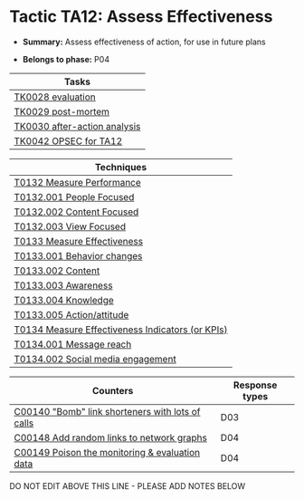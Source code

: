 # Tactic TA12: Assess Effectiveness

* **Summary:** Assess effectiveness of action, for use in future plans 

* **Belongs to phase:** P04



| Tasks |
| ----- |
| [TK0028 evaluation](../../generated_pages/tasks/TK0028.md) |
| [TK0029 post-mortem](../../generated_pages/tasks/TK0029.md) |
| [TK0030 after-action analysis](../../generated_pages/tasks/TK0030.md) |
| [TK0042 OPSEC for TA12](../../generated_pages/tasks/TK0042.md) |



| Techniques |
| ---------- |
| [T0132 Measure Performance](../../generated_pages/techniques/T0132.md) |
| [T0132.001 People Focused](../../generated_pages/techniques/T0132.001.md) |
| [T0132.002 Content Focused](../../generated_pages/techniques/T0132.002.md) |
| [T0132.003 View Focused](../../generated_pages/techniques/T0132.003.md) |
| [T0133 Measure Effectiveness](../../generated_pages/techniques/T0133.md) |
| [T0133.001 Behavior changes](../../generated_pages/techniques/T0133.001.md) |
| [T0133.002 Content](../../generated_pages/techniques/T0133.002.md) |
| [T0133.003 Awareness](../../generated_pages/techniques/T0133.003.md) |
| [T0133.004 Knowledge](../../generated_pages/techniques/T0133.004.md) |
| [T0133.005 Action/attitude](../../generated_pages/techniques/T0133.005.md) |
| [T0134 Measure Effectiveness Indicators (or KPIs)](../../generated_pages/techniques/T0134.md) |
| [T0134.001 Message reach](../../generated_pages/techniques/T0134.001.md) |
| [T0134.002 Social media engagement](../../generated_pages/techniques/T0134.002.md) |



| Counters | Response types |
| -------- | -------------- |
| [C00140 "Bomb" link shorteners with lots of calls](../../generated_pages/counters/C00140.md) | D03 |
| [C00148 Add random links to network graphs](../../generated_pages/counters/C00148.md) | D04 |
| [C00149 Poison the monitoring & evaluation data](../../generated_pages/counters/C00149.md) | D04 |


DO NOT EDIT ABOVE THIS LINE - PLEASE ADD NOTES BELOW